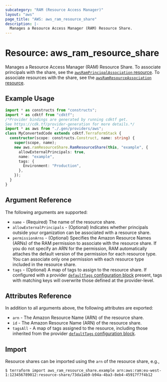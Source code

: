 ```yaml
---
subcategory: "RAM (Resource Access Manager)"
layout: "aws"
page_title: "AWS: aws_ram_resource_share"
description: |-
  Manages a Resource Access Manager (RAM) Resource Share.
---
```


# Resource: aws_ram_resource_share

Manages a Resource Access Manager (RAM) Resource Share. To associate principals with the share, see the [`awsRamPrincipalAssociation` resource](/docs/providers/aws/r/ram_principal_association.html). To associate resources with the share, see the [`awsRamResourceAssociation` resource](/docs/providers/aws/r/ram_resource_association.html).

## Example Usage

```typescript
import * as constructs from "constructs";
import * as cdktf from "cdktf";
/*Provider bindings are generated by running cdktf get.
See https://cdk.tf/provider-generation for more details.*/
import * as aws from "./.gen/providers/aws";
class MyConvertedCode extends cdktf.TerraformStack {
  constructor(scope: constructs.Construct, name: string) {
    super(scope, name);
    new aws.ramResourceShare.RamResourceShare(this, "example", {
      allowExternalPrincipals: true,
      name: "example",
      tags: {
        Environment: "Production",
      },
    });
  }
}

```

## Argument Reference

The following arguments are supported:

* `name` - (Required) The name of the resource share.
* `allowExternalPrincipals` - (Optional) Indicates whether principals outside your organization can be associated with a resource share.
* `permissionArns` - (Optional) Specifies the Amazon Resource Names (ARNs) of the RAM permission to associate with the resource share. If you do not specify an ARN for the permission, RAM automatically attaches the default version of the permission for each resource type. You can associate only one permission with each resource type included in the resource share.
* `tags` - (Optional) A map of tags to assign to the resource share. If configured with a provider [`defaultTags` configuration block](https://registry.terraform.io/providers/hashicorp/aws/latest/docs#default_tags-configuration-block) present, tags with matching keys will overwrite those defined at the provider-level.

## Attributes Reference

In addition to all arguments above, the following attributes are exported:

* `arn` - The Amazon Resource Name (ARN) of the resource share.
* `id` - The Amazon Resource Name (ARN) of the resource share.
* `tagsAll` - A map of tags assigned to the resource, including those inherited from the provider [`defaultTags` configuration block](https://registry.terraform.io/providers/hashicorp/aws/latest/docs#default_tags-configuration-block).

## Import

Resource shares can be imported using the `arn` of the resource share, e.g.,

```
$ terraform import aws_ram_resource_share.example arn:aws:ram:eu-west-1:123456789012:resource-share/73da1ab9-b94a-4ba3-8eb4-45917f7f4b12
```

<!-- cache-key: cdktf-0.17.0-pre.15 input-c754f74fb3dd90e7b4b207fa4c00d7be89acd93cb988364be21144ed4afeddec -->